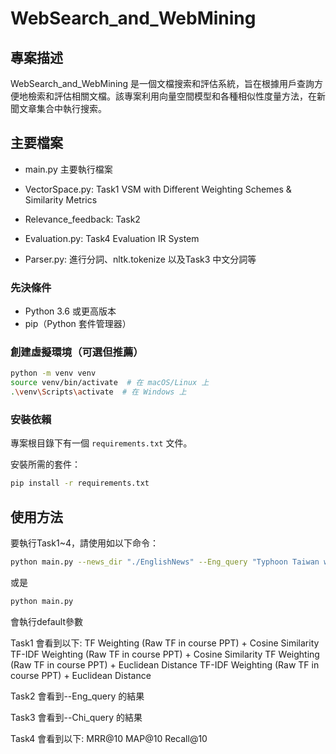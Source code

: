 # WebSearch_and_WebMining

## 專案描述
WebSearch_and_WebMining 是一個文檔搜索和評估系統，旨在根據用戶查詢方便地檢索和評估相關文檔。該專案利用向量空間模型和各種相似性度量方法，在新聞文章集合中執行搜索。

## 主要檔案
- main.py 主要執行檔案
- VectorSpace.py: Task1 VSM with Different Weighting Schemes & Similarity Metrics
- Relevance_feedback: Task2
- Evaluation.py: Task4 Evaluation IR System

- Parser.py: 進行分詞、nltk.tokenize 以及Task3 中文分詞等

### 先決條件
- Python 3.6 或更高版本
- pip（Python 套件管理器）



### 創建虛擬環境（可選但推薦）
```bash
python -m venv venv
source venv/bin/activate  # 在 macOS/Linux 上
.\venv\Scripts\activate  # 在 Windows 上
```


### 安裝依賴
專案根目錄下有一個 `requirements.txt` 文件。

安裝所需的套件：
```bash
pip install -r requirements.txt
```


## 使用方法
要執行Task1~4，請使用如以下命令：
```bash
python main.py --news_dir "./EnglishNews" --Eng_query "Typhoon Taiwan war" --Chi_query "資安 遊戲" --base_path "./smaller_dataset"
```
或是
```bash
python main.py 
```
會執行default參數

Task1 會看到以下:
TF Weighting (Raw TF in course PPT) + Cosine Similarity
TF-IDF Weighting (Raw TF in course PPT) + Cosine Similarity
TF Weighting (Raw TF in course PPT) + Euclidean Distance
TF-IDF Weighting (Raw TF in course PPT) + Euclidean Distance

Task2 會看到--Eng_query <EnglishQuery> 的結果

Task3 會看到--Chi_query <ChineseQuery> 的結果

Task4 會看到以下:
MRR@10
MAP@10
Recall@10





